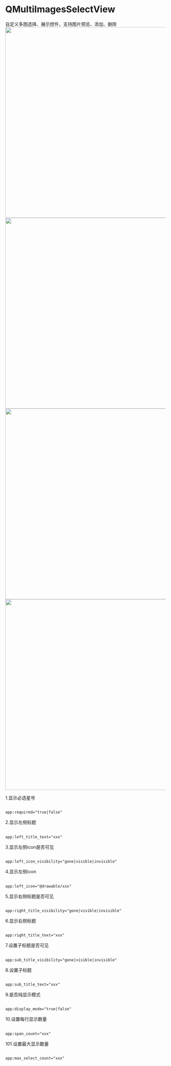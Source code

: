 # QMultiImagesSelectView
自定义多图选择、展示控件，支持图片预览、添加、删除<br>
<img src="https://github.com/272664150/QScreenshots/blob/main/QMultiImagesSelectView/1.png" height="600" />
<img src="https://github.com/272664150/QScreenshots/blob/main/QMultiImagesSelectView/2.png" height="600" />
<img src="https://github.com/272664150/QScreenshots/blob/main/QMultiImagesSelectView/3.png" height="600" />
<img src="https://github.com/272664150/QScreenshots/blob/main/QMultiImagesSelectView/4.png" height="600" />

1.显示必选星号
##
    app:required="true|false"

2.显示左侧标题
##
    app:left_title_text="xxx"

3.显示左侧icon是否可见
##
    app:left_icon_visibility="gone|visible|invisible"

4.显示左侧icon
##
    app:left_icon="@drawable/xxx"

5.显示右侧标题是否可见
##
    app:right_title_visibility="gone|visible|invisible"

6.显示右侧标题
##
    app:right_title_text="xxx"

7.设置子标题是否可见
##
    app:sub_title_visibility="gone|visible|invisible"

8.设置子标题
##
    app:sub_title_text="xxx"

9.是否纯显示模式
##
    app:display_mode="true|false"

10.设置每行显示数量
##
    app:span_count="xxx"

101.设置最大显示数量
##
    app:max_select_count="xxx"
